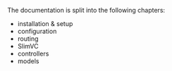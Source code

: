The documentation is split into the following chapters:

- installation & setup
- configuration
- routing
- SlimVC
- controllers
- models